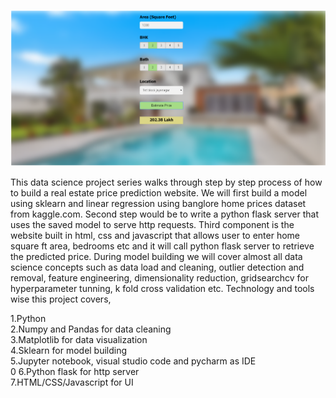 ![](code%20basics/Screenshot%20(288).png)


This data science project series walks through step by step process of how to build a real estate price prediction website. We will first build a model using sklearn and linear regression using banglore home prices dataset from kaggle.com. Second step would be to write a python flask server that uses the saved model to serve http requests. Third component is the website built in html, css and javascript that allows user to enter home square ft area, bedrooms etc and it will call python flask server to retrieve the predicted price. During model building we will cover almost all data science concepts such as data load and cleaning, outlier detection and removal, feature engineering, dimensionality reduction, gridsearchcv for hyperparameter tunning, k fold cross validation etc. Technology and tools wise this project covers,

1.Python
<br>
2.Numpy and Pandas for data cleaning
<br>
3.Matplotlib for data visualization
<br>
4.Sklearn for model building
<br>
5.Jupyter notebook, visual studio code and pycharm as IDE
<br>0
6.Python flask for http server
<br>
7.HTML/CSS/Javascript for UI
